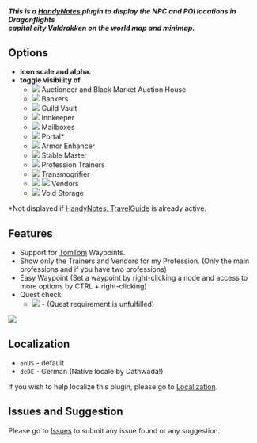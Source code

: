 ##### **This is a [HandyNotes](https://www.curseforge.com/wow/addons/handynotes) plugin to display the NPC and POI locations in Dragonflights <br> capital city Valdrakken on the world map and minimap.**

## Options
* **icon scale and alpha.**
* **toggle visibility of**
    * ![](https://i.imgur.com/7i2g9sh.png) Auctioneer and Black Market Auction House
    * ![](https://i.imgur.com/WohtUwP.png) Bankers
    * ![](https://i.imgur.com/8Naqwbj.png) Guild Vault
    * ![](https://i.imgur.com/wAga1cd.png) Innkeeper
    * ![](https://i.imgur.com/iGH7Fqt.png) Mailboxes
    * ![](https://i.imgur.com/NIUq9ta.png) Portal*
    * ![](https://i.imgur.com/FCGho5k.png) Armor Enhancer
    * ![](https://i.imgur.com/oxhxncv.png) Stable Master
    * ![](https://i.imgur.com/sKsc6Jc.png) Profession Trainers
    * ![](https://i.imgur.com/71Ybhb5.png) Transmogrifier
    * ![](https://i.imgur.com/OlyHdAf.png) ![](https://i.imgur.com/8Z3EJlm.png) Vendors
    * ![](https://i.imgur.com/8TkUTLl.png) Void Storage

*Not displayed if [HandyNotes: TravelGuide](https://www.curseforge.com/wow/addons/handynotes-travelguide) is already active.

## Features
* Support for [TomTom](https://www.curseforge.com/wow/addons/tomtom) Waypoints.
* Show only the Trainers and Vendors for my Profession. (Only the main professions and if you have two professions)
* Easy Waypoint (Set a waypoint by right-clicking a node and access to more options by CTRL + right-clicking)
* Quest check.
    * ![](https://i.imgur.com/bOL9btW.png) - (Quest requirement is unfulfilled)

![](https://i.imgur.com/hdvHenc.png)

## Localization
* `enUS` - default
* `deDE` - German (Native locale by Dathwada!)

If you wish to help localize this plugin, please go to [Localization](https://www.curseforge.com/wow/addons/handynotes-valdrakken/localization).

## Issues and Suggestion

Please go to [Issues](https://github.com/Dathwada/handynotes-valdrakken/issues) to submit any issue found or any suggestion.
